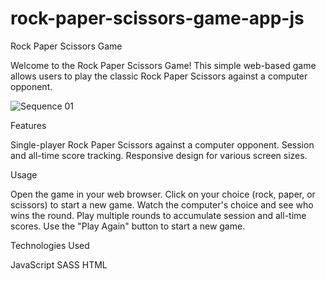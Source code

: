 # rock-paper-scissors-game-app-js

Rock Paper Scissors Game

Welcome to the Rock Paper Scissors Game! This simple web-based game allows users to play the classic Rock Paper Scissors against a computer opponent.

![Sequence 01](https://github.com/ismailtaher/rock-paper-scissors-game-app-js/assets/57496063/f03e2767-a34b-44c0-a332-be81fbfafec4)


Features

Single-player Rock Paper Scissors against a computer opponent.
Session and all-time score tracking.
Responsive design for various screen sizes.


Usage

Open the game in your web browser.
Click on your choice (rock, paper, or scissors) to start a new game.
Watch the computer's choice and see who wins the round.
Play multiple rounds to accumulate session and all-time scores.
Use the "Play Again" button to start a new game.



Technologies Used

JavaScript
SASS
HTML

